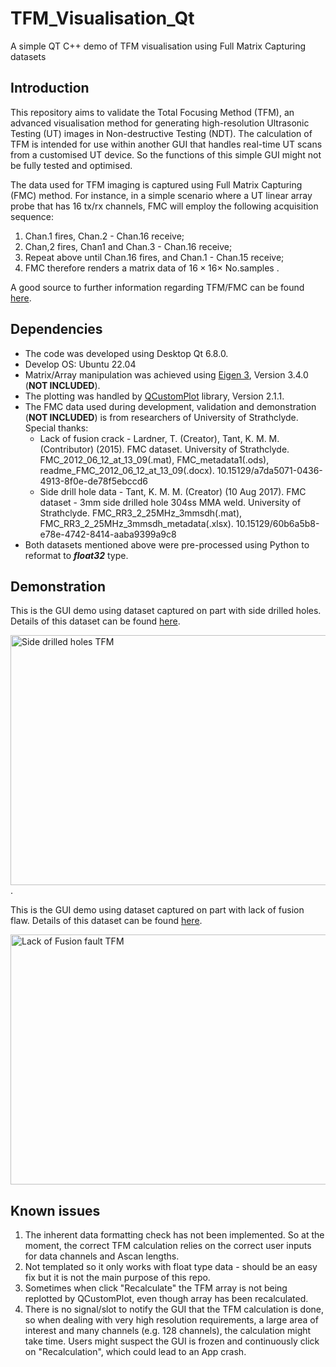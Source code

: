 # TFM_Visualisation_Qt
A simple QT C++ demo of TFM visualisation using Full Matrix Capturing datasets

## Introduction
This repository aims to validate the Total Focusing Method (TFM), an advanced visualisation method for generating high-resolution Ultrasonic Testing (UT) images in Non-destructive Testing (NDT). The calculation of TFM is intended for use within another GUI that handles real-time UT scans from a customised UT device. So the functions of this simple GUI might not be fully tested and optimised. 

The data used for TFM imaging is captured using Full Matrix Capturing (FMC) method. For instance, in a simple scenario where a UT linear array probe that has 16 tx/rx channels, FMC will employ the following acquisition sequence:
1. Chan.1 fires, Chan.2 - Chan.16 receive;
2. Chan,2 fires, Chan1 and Chan.3 - Chan.16 receive;
3. Repeat above until Chan.16 fires, and Chan.1 - Chan.15 receive;
4. FMC therefore renders a matrix data of $16\times16\times$ No.samples .
   
A good source to further information regarding TFM/FMC can be found [here](https://www.ndt.net/article/ecndt2023/presentation/ECNDT2023_PRESENTATION_390.pdf).

## Dependencies

 - The code was developed using Desktop Qt 6.8.0.
 - Develop OS: Ubuntu 22.04
 - Matrix/Array manipulation was achieved using [Eigen 3](https://eigen.tuxfamily.org/index.php?title=Main_Page), Version 3.4.0 (**NOT INCLUDED**).
 - The plotting was handled by [QCustomPlot](https://www.qcustomplot.com/documentation/index.html) library, Version 2.1.1. 
 - The FMC data used during development, validation and demonstration (**NOT INCLUDED**) is from researchers of University of Strathclyde. Special thanks:
    - Lack of fusion crack - Lardner, T. (Creator), Tant, K. M. M. (Contributor) (2015). FMC dataset. University of Strathclyde. FMC_2012_06_12_at_13_09(.mat), FMC_metadata1(.ods), readme_FMC_2012_06_12_at_13_09(.docx). 10.15129/a7da5071-0436-4913-8f0e-de78f5ebccd6  
    - Side drill hole data - Tant, K. M. M. (Creator) (10 Aug 2017). FMC dataset - 3mm side drilled hole 304ss MMA weld. University of Strathclyde. FMC_RR3_2_25MHz_3mmsdh(.mat), FMC_RR3_2_25MHz_3mmsdh_metadata(.xlsx). 10.15129/60b6a5b8-e78e-4742-8414-aaba9399a9c8
 - Both datasets mentioned above were pre-processed using Python to reformat to ***float32*** type.  
## Demonstration
 
 
   This is the GUI demo using dataset captured on part with side drilled holes. Details of this dataset can be found [here](https://pureportal.strath.ac.uk/en/datasets/fmc-dataset-3mm-side-drilled-hole-304ss-mma-weld). 
 
 
<img src="https://github.com/user-attachments/assets/27b4ebd0-568e-40b2-91c8-bd9253d78f96" alt="Side drilled holes TFM" width =600 height=400>. 
 
 
This is the GUI demo using dataset captured on part with lack of fusion flaw. Details of this dataset can be found [here](https://pureportal.strath.ac.uk/en/datasets/fmc-dataset).
 
<img src= https://github.com/user-attachments/assets/70651c13-4a80-4813-98d4-7bd4fe7d4c8c alt="Lack of Fusion fault TFM" width =600 height=400>

## Known issues
1. The inherent data formatting check has not been implemented. So at the moment, the correct TFM calculation relies on the correct user inputs for data channels and Ascan lengths. 
2. Not templated so it only works with float type data - should be an easy fix but it is not the main purpose of this repo.
3. Sometimes when click "Recalculate" the TFM array is not being replotted by QCustomPlot, even though array has been recalculated. 
4. There is no signal/slot to notify the GUI that the TFM calculation is done, so when dealing with very high resolution requirements, a large area of interest and many channels (e.g. 128 channels), the calculation might take time. Users might suspect the GUI is frozen and continuously click on "Recalculation", which could lead to an App crash.  

 
 

